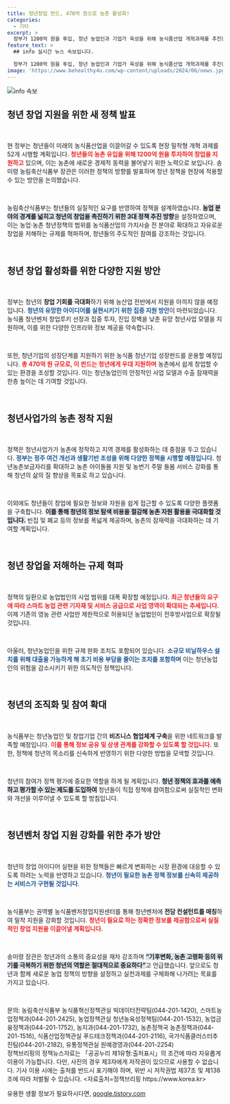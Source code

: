 ```yaml
---
title: 청년창업 펀드, 470억 원으로 농촌 활성화!
categories:
  - 기타
excerpt: >
  정부가 1200억 원을 투입, 청년 농업인과 기업가 육성을 위해 농식품산업 개혁과제를 추진한다. 청년의 창의력이 빛나는 농촌 창업의 새로운 시대가 열리지기 전에 알아보자!
feature_text: >
  ## info 실시간 뉴스 속보입니다.

  정부가 1200억 원을 투입, 청년 농업인과 기업가 육성을 위해 농식품산업 개혁과제를 추진한다. 청년의 창의력이 빛나는 농촌 창업의 새로운 시대가 열리지기 전에 알아보자!
image: 'https://www.behealthy4u.com/wp-content/uploads/2024/06/news.jpg'
---
```


<p><img src="https://www.behealthy4u.com/wp-content/uploads/2024/06/news.jpg" alt="info 속보" /></p>

<h2 data-ke-size="size26">청년 창업 지원을 위한 새 정책 발표</h2>

<p data-ke-size="size16">&nbsp;</p>

<p>현 정부는 청년들이 미래의 농식품산업을 이끌어갈 수 있도록 현장 밀착형 개혁 과제를 52개 시행할 계획입니다. <b><span style="color: #ee2323;">청년들의 농촌 유입을 위해 1200억 원을 투자하여 창업을 지원하고</span></b> 있으며, 이는 농촌에 새로운 경제적 동력을 불어넣기 위한 노력으로 보입니다. 송미령 농림축산식품부 장관은 이러한 정책의 방향를 발표하며 청년 정책을 현장에 적용할 수 있는 방안을 논의했습니다. </p>

<p data-ke-size="size16">&nbsp;</p>

<p>농림축산식품부는 청년들의 실질적인 요구를 반영하여 정책을 설계하였습니다. <b><span style="background-color: #21538527;">농업 분야의 경계를 넓히고 청년의 창업을 촉진하기 위한 3대 정책 추진 방향</span></b>을 설정하였으며, 이는 농업·농촌 청년정책의 범위를 농식품산업의 가치사슬 전 분야로 확대하고 자유로운 창업을 저해하는 규제를 혁파하며, 청년들의 주도적인 참여를 강조하는 것입니다.</p>

<p data-ke-size="size16">&nbsp;</p>

<h2 data-ke-size="size26">청년 창업 활성화를 위한 다양한 지원 방안</h2>

<p data-ke-size="size16">&nbsp;</p>

<p>정부는 청년의 <strong>창업 기회를 극대화</strong>하기 위해 농산업 전반에서 지원을 아끼지 않을 예정입니다. <b><span style="color: #1a5490;">청년의 유망한 아이디어를 실현시키기 위한 집중 지원 방안</span></b>이 마련되었습니다. 농식품 청년벤처 창업루키 선정과 집중 투자, 진입 장벽을 낮춘 유망 청년사업 모델을 지원하며, 이를 위한 다양한 인프라와 정보 제공을 약속합니다.</p>

<p data-ke-size="size16">&nbsp;</p>

<p>또한, 청년기업의 성장단계를 지원하기 위한 농식품 청년기업 성장펀드를 운용할 예정입니다. <b><span style="color: #ee2323;">총 470억 원 규모로, 이 펀드는 청년에게 우대 지원하며</span></b> 농촌에서 쉽게 창업할 수 있는 환경을 조성할 것입니다. 이는 청년농업인의 안정적인 사업 모델과 수출 잠재력을 한층 높이는 데 기여할 것입니다.</p>

<p data-ke-size="size16">&nbsp;</p>

<h2 data-ke-size="size26">청년사업가의 농촌 정착 지원</h2>

<p data-ke-size="size16">&nbsp;</p>

<p>정책은 청년사업가가 농촌에 정착하고 지역 경제를 활성화하는 데 중점을 두고 있습니다. <b><span style="color: #1a5490;">정부는 정주 여건 개선과 생활기반 조성을 위해 다양한 정책을 시행할 예정입니다.</span></b> 청년농촌보금자리를 확대하고 농촌 아이돌봄 지원 및 농번기 주말 돌봄 서비스 강화를 통해 청년의 삶의 질 향상을 목표로 하고 있습니다.</p>

<p data-ke-size="size16">&nbsp;</p>

<p>이외에도 청년들이 창업에 필요한 정보와 자원을 쉽게 접근할 수 있도록 다양한 플랫폼을 구축합니다. <b><span style="background-color: #21538527;">이를 통해 청년의 정보 탐색 비용을 절감해 농촌 자원 활용을 극대화할 것입니다.</span></b> 빈집 및 폐교 등의 정보를 폭넓게 제공하며, 농촌의 잠재력을 극대화하는 데 기여할 계획입니다.</p>

<p data-ke-size="size16">&nbsp;</p>

<h2 data-ke-size="size26">청년 창업을 저해하는 규제 혁파</h2>

<p data-ke-size="size16">&nbsp;</p>

<p>정책의 일환으로 농업법인의 사업 범위를 대폭 확장할 예정입니다. <b><span style="color: #ee2323;">최근 청년들의 요구에 따라 스마트 농업 관련 기자재 및 서비스 공급으로 사업 영역이 확대되는 추세입니다.</span></b> 이제 기존의 영농 관련 사업만 제한적으로 허용되던 농업법인이 전후방사업으로 확장될 것입니다.</p>

<p data-ke-size="size16">&nbsp;</p>

<p>아울러, 청년농업인을 위한 규제 완화 조치도 포함되어 있습니다. <b><span style="color: #1a5490;">소규모 비닐하우스 설치를 위해 대출을 가능하게 해 초기 비용 부담을 줄이는 조치를 포함하며</span></b> 이는 청년농업인의 위험을 감소시키기 위한 의도적인 정책입니다.</p>

<p data-ke-size="size16">&nbsp;</p>

<h2 data-ke-size="size26">청년의 조직화 및 참여 확대</h2>

<p data-ke-size="size16">&nbsp;</p>

<p>농식품부는 청년농업인 및 창업기업 간의 <strong>비즈니스 협업체계 구축</strong>을 위한 네트워크를 발족할 예정입니다. <b><span style="color: #ee2323;">이를 통해 정보 공유 및 상생 관계를 강화할 수 있도록 할 것입니다.</span></b> 또한, 정책에 청년의 목소리를 신속하게 반영하기 위한 다양한 방법을 모색할 것입니다.</p>

<p data-ke-size="size16">&nbsp;</p>

<p>청년의 참여가 정책 평가에 중요한 역할을 하게 될 계획입니다. <b><span style="background-color: #21538527;">청년 정책의 효과를 예측하고 평가할 수 있는 제도를 도입하여</span></b> 청년들이 직접 정책에 참여함으로써 실질적인 변화와 개선을 이루어낼 수 있도록 할 방침입니다.</p>

<p data-ke-size="size16">&nbsp;</p>

<h2 data-ke-size="size26">청년벤처 창업 지원 강화를 위한 추가 방안</h2>

<p data-ke-size="size16">&nbsp;</p>

<p>청년의 창업 아이디어 실현을 위한 정책들은 빠르게 변화하는 시장 환경에 대응할 수 있도록 하려는 노력을 반영하고 있습니다. <b><span style="color: #1a5490;">청년이 필요한 농촌 정책 정보를 신속히 제공하는 서비스가 구현될 것입니다</span></b>. </p>

<p data-ke-size="size16">&nbsp;</p>

<p>농식품부는 권역별 농식품벤처창업지원센터를 통해 청년벤처에 <strong>전담 컨설턴트를 매칭</strong>하여 밀착 지원을 강화할 것입니다. <b><span style="color: #ee2323;">청년이 필요로 하는 정확한 정보를 제공함으로써 실질적인 창업 지원을 이끌어낼 계획입니다.</span></b></p>

<p data-ke-size="size16">&nbsp;</p>

<p>송미령 장관은 청년과의 소통의 중요성을 재차 강조하며 <b><span style="background-color: #21538527;">“기후변화, 농촌 고령화 등의 위기를 극복하기 위한 청년의 역할은 절대적으로 중요하다”</span></b>고 언급했습니다. 앞으로도 청년과 함께 새로운 농업 정책의 방향을 설정하고 실천과제를 구체화해 나가려는 목표를 가지고 있습니다.</p>

<p data-ke-size="size16">&nbsp;</p> 

<p>문의: 농림축산식품부 농식품혁신정책관실 빅데이터전략팀(044-201-1420), 스마트농업정책과(044-201-2425), 농업정책관실 청년농육성정책팀(044-201-1532), 농업금융정책과(044-201-1752), 농지과(044-201-1732), 농촌정책국 농촌정책과(044-201-1516), 식품산업정책관실 푸드테크정책과(044-201-2116), 국가식품클러스터추진팀(044-201-2182), 유통정책관실 원예경영과(044-201-2254)<br />
정책브리핑의 정책뉴스자료는 「공공누리 제1유형:출처표시」의 조건에 따라 자유롭게 이용이 가능합니다. 다만, 사진의 경우 제3자에게 저작권이 있으므로 사용할 수 없습니다. 기사 이용 시에는 출처를 반드시 표기해야 하며, 위반 시 저작권법 제37조 및 제138조에 따라 처벌될 수 있습니다. &lt;자료출처=정책브리핑 https://www.korea.kr></p>
유용한 생활 정보가 필요하시다면, <a href="https://qoogle.tistory.com" rel="dofollow">qoogle.tistory.com</a>


